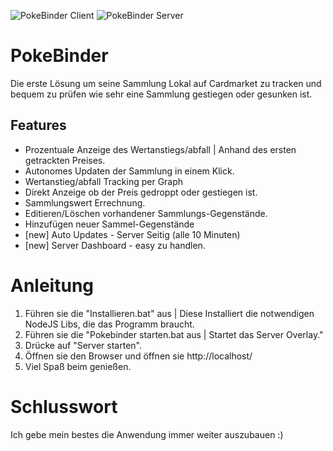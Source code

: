 ![PokeBinder Client](https://i.imgur.com/yUtpmCp.png)
![PokeBinder Server](https://i.imgur.com/nGLsyXN.png)

# PokeBinder
 Die erste Lösung um seine Sammlung Lokal auf Cardmarket zu tracken und bequem zu prüfen wie sehr eine Sammlung gestiegen oder gesunken ist.

## Features
* Prozentuale Anzeige des Wertanstiegs/abfall | Anhand des ersten getrackten Preises.
* Autonomes Updaten der Sammlung in einem Klick.
* Wertanstieg/abfall Tracking per Graph
* Direkt Anzeige ob der Preis gedroppt oder gestiegen ist.
* Sammlungswert Errechnung.
* Editieren/Löschen vorhandener Sammlungs-Gegenstände.
* Hinzufügen neuer Sammel-Gegenstände
* [new] Auto Updates - Server Seitig (alle 10 Minuten)
* [new] Server Dashboard - easy zu handlen.

# Anleitung
1. Führen sie die "Installieren.bat" aus | Diese Installiert die notwendigen NodeJS Libs, die das Programm braucht.
2. Führen sie die "Pokebinder starten.bat aus | Startet das Server Overlay."
3. Drücke auf "Server starten".
4. Öffnen sie den Browser und öffnen sie http://localhost/
5. Viel Spaß beim genießen.

# Schlusswort
Ich gebe mein bestes die Anwendung immer weiter auszubauen :)





